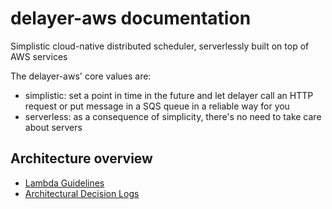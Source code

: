 # delayer-aws documentation

Simplistic cloud-native distributed scheduler, serverlessly built on top of AWS services

The delayer-aws' core values are:

*   simplistic: set a point in time in the future and let delayer call an HTTP request or put message in a SQS queue in a reliable way for you
*   serverless: as a consequence of simplicity, there's no need to take care about servers

## Architecture overview

*   [Lambda Guidelines](lambda-guide.md)
*   [Architectural Decision Logs](adr/)

